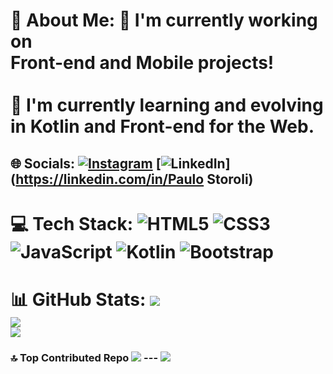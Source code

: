 # 💫 About Me: 🔭 I'm currently working on <br>Front-end and Mobile projects!<br><br>🌱 I'm currently learning and evolving<br> in Kotlin and Front-end for the Web. 
## 🌐 Socials: [![Instagram](https://img.shields.io/badge/Instagram-%23E4405F.svg?logo=Instagram&logoColor=white)](https://instagram.com/_storoli_) [![LinkedIn](https://img.shields.io/badge/LinkedIn-%230077B5.svg?logo=linkedin&logoColor=white)](https://linkedin.com/in/Paulo Storoli) 
# 💻 Tech Stack: ![HTML5](https://img.shields.io/badge/html5-%23E34F26.svg?style=for-the-badge&logo=html5&logoColor=white) ![CSS3](https://img.shields.io/badge/css3-%231572B6.svg?style=for-the-badge&logo=css3&logoColor=white) ![JavaScript](https://img.shields.io/badge/javascript-%23323330.svg?style=for-the-badge&logo=javascript&logoColor=%23F7DF1E) ![Kotlin](https://img.shields.io/badge/kotlin-%237F52FF.svg?style=for-the-badge&logo=kotlin&logoColor=white) ![Bootstrap](https://img.shields.io/badge/bootstrap-%238511FA.svg?style=for-the-badge&logo=bootstrap&logoColor=white) 
# 📊 GitHub Stats: ![](https://github-readme-stats.vercel.app/api?username=PauloStoroli&theme=dark&hide_border=true&include_all_commits=true&count_private=true)<br/> ![](https://github-readme-streak-stats.herokuapp.com/?user=PauloStoroli&theme=dark&hide_border=true)<br/> ![](https://github-readme-stats.vercel.app/api/top-langs/?username=PauloStoroli&theme=dark&hide_border=true&include_all_commits=true&count_private=true&layout=compact) 
### 🔝 Top Contributed Repo ![](https://github-contributor-stats.vercel.app/api?username=PauloStoroli&limit=5&theme=nord&combine_all_yearly_contributions=true) --- [![](https://visitcount.itsvg.in/api?id=PauloStoroli&icon=8&color=12)](https://visitcount.itsvg.in) <!-- Proudly created with GPRM ( https://gprm.itsvg.in ) -->
